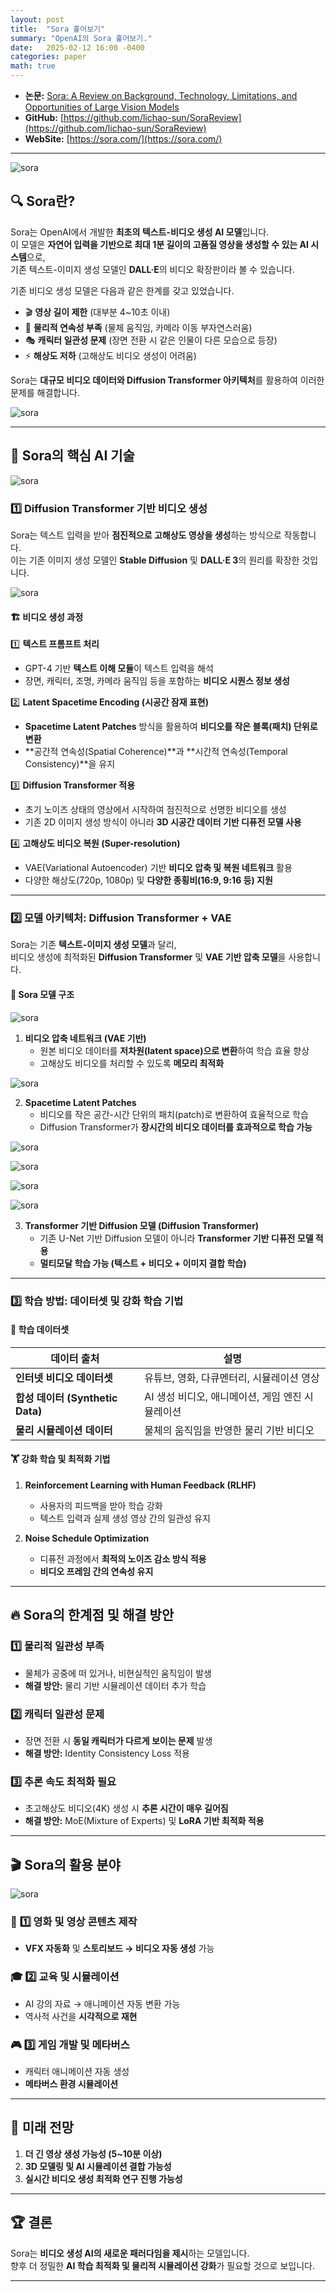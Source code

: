 ```yaml
---
layout: post
title:  "Sora 훑어보기"
summary: "OpenAI의 Sora 훑어보기."
date:   2025-02-12 16:00 -0400
categories: paper
math: true
---
```


- **논문:** [Sora: A Review on Background, Technology, Limitations, and Opportunities of Large Vision Models](https://arxiv.org/abs/2402.17177)
- **GitHub:** [https://github.com/lichao-sun/SoraReview](https://github.com/lichao-sun/SoraReview)
- **WebSite:** [https://sora.com/](https://sora.com/)

---



![sora](/assets/img/post_img/sora/3.PNG)



## 🔍 Sora란?  
Sora는 OpenAI에서 개발한 **최초의 텍스트-비디오 생성 AI 모델**입니다.  
이 모델은 **자연어 입력을 기반으로 최대 1분 길이의 고품질 영상을 생성할 수 있는 AI 시스템**으로,  
기존 텍스트-이미지 생성 모델인 **DALL·E**의 비디오 확장판이라 볼 수 있습니다.  

기존 비디오 생성 모델은 다음과 같은 한계를 갖고 있었습니다.  
- 🎬 **영상 길이 제한** (대부분 4~10초 이내)  
- 🎥 **물리적 연속성 부족** (물체 움직임, 카메라 이동 부자연스러움)  
- 🎭 **캐릭터 일관성 문제** (장면 전환 시 같은 인물이 다른 모습으로 등장)  
- ⚡ **해상도 저하** (고해상도 비디오 생성이 어려움)  

Sora는 **대규모 비디오 데이터와 Diffusion Transformer 아키텍처**를 활용하여 이러한 문제를 해결합니다.  



![sora](/assets/img/post_img/sora/1.PNG)



---

## 🚀 Sora의 핵심 AI 기술  



![sora](/assets/img/post_img/sora/2.PNG)



### 1️⃣ **Diffusion Transformer 기반 비디오 생성**  

Sora는 텍스트 입력을 받아 **점진적으로 고해상도 영상을 생성**하는 방식으로 작동합니다.  
이는 기존 이미지 생성 모델인 **Stable Diffusion** 및 **DALL·E 3**의 원리를 확장한 것입니다.  



![sora](/assets/img/post_img/sora/4.PNG)



#### 🏗️ **비디오 생성 과정**  
1️⃣ **텍스트 프롬프트 처리**  
   - GPT-4 기반 **텍스트 이해 모듈**이 텍스트 입력을 해석  
   - 장면, 캐릭터, 조명, 카메라 움직임 등을 포함하는 **비디오 시퀀스 정보 생성**  

2️⃣ **Latent Spacetime Encoding (시공간 잠재 표현)**  
   - **Spacetime Latent Patches** 방식을 활용하여 **비디오를 작은 블록(패치) 단위로 변환**  
   - **공간적 연속성(Spatial Coherence)**과 **시간적 연속성(Temporal Consistency)**을 유지  

3️⃣ **Diffusion Transformer 적용**  
   - 초기 노이즈 상태의 영상에서 시작하여 점진적으로 선명한 비디오를 생성  
   - 기존 2D 이미지 생성 방식이 아니라 **3D 시공간 데이터 기반 디퓨전 모델 사용**  

4️⃣ **고해상도 비디오 복원 (Super-resolution)**  
   - VAE(Variational Autoencoder) 기반 **비디오 압축 및 복원 네트워크** 활용  
   - 다양한 해상도(720p, 1080p) 및 **다양한 종횡비(16:9, 9:16 등) 지원**  

---

### 2️⃣ **모델 아키텍처: Diffusion Transformer + VAE**  

Sora는 기존 **텍스트-이미지 생성 모델**과 달리,  
비디오 생성에 최적화된 **Diffusion Transformer** 및 **VAE 기반 압축 모델**을 사용합니다.  

#### 📌 **Sora 모델 구조**  



![sora](/assets/img/post_img/sora/5.PNG)



1. **비디오 압축 네트워크 (VAE 기반)**  
   - 원본 비디오 데이터를 **저차원(latent space)으로 변환**하여 학습 효율 향상  
   - 고해상도 비디오를 처리할 수 있도록 **메모리 최적화**  



![sora](/assets/img/post_img/sora/6.PNG)



2. **Spacetime Latent Patches**  
   - 비디오를 작은 공간-시간 단위의 패치(patch)로 변환하여 효율적으로 학습  
   - Diffusion Transformer가 **장시간의 비디오 데이터를 효과적으로 학습 가능**  



![sora](/assets/img/post_img/sora/7.PNG)






![sora](/assets/img/post_img/sora/8.PNG)






![sora](/assets/img/post_img/sora/9.PNG)






![sora](/assets/img/post_img/sora/10.PNG)



3. **Transformer 기반 Diffusion 모델 (Diffusion Transformer)**  
   - 기존 U-Net 기반 Diffusion 모델이 아니라 **Transformer 기반 디퓨전 모델 적용**  
   - **멀티모달 학습 가능 (텍스트 + 비디오 + 이미지 결합 학습)**  

---

### 3️⃣ **학습 방법: 데이터셋 및 강화 학습 기법**  

#### 📂 **학습 데이터셋**  

| 데이터 출처 | 설명 |
|------|------|
| **인터넷 비디오 데이터셋** | 유튜브, 영화, 다큐멘터리, 시뮬레이션 영상 |
| **합성 데이터 (Synthetic Data)** | AI 생성 비디오, 애니메이션, 게임 엔진 시뮬레이션 |
| **물리 시뮬레이션 데이터** | 물체의 움직임을 반영한 물리 기반 비디오 |

#### 🏋️ **강화 학습 및 최적화 기법**  

1. **Reinforcement Learning with Human Feedback (RLHF)**  
   - 사용자의 피드백을 받아 학습 강화  
   - 텍스트 입력과 실제 생성 영상 간의 일관성 유지  

2. **Noise Schedule Optimization**  
   - 디퓨전 과정에서 **최적의 노이즈 감소 방식 적용**  
   - **비디오 프레임 간의 연속성 유지**  

---

## 🔥 Sora의 한계점 및 해결 방안  

### 1️⃣ **물리적 일관성 부족**  
- 물체가 공중에 떠 있거나, 비현실적인 움직임이 발생  
- **해결 방안:** 물리 기반 시뮬레이션 데이터 추가 학습  

### 2️⃣ **캐릭터 일관성 문제**  
- 장면 전환 시 **동일 캐릭터가 다르게 보이는 문제** 발생  
- **해결 방안:** Identity Consistency Loss 적용  

### 3️⃣ **추론 속도 최적화 필요**  
- 초고해상도 비디오(4K) 생성 시 **추론 시간이 매우 길어짐**  
- **해결 방안:** MoE(Mixture of Experts) 및 **LoRA 기반 최적화 적용**  

---

## 🎬 Sora의 활용 분야  



![sora](/assets/img/post_img/sora/11.PNG)



### 🎥 **1️⃣ 영화 및 영상 콘텐츠 제작**  
- **VFX 자동화** 및 **스토리보드 → 비디오 자동 생성** 가능  

### 🎓 **2️⃣ 교육 및 시뮬레이션**  
- AI 강의 자료 → 애니메이션 자동 변환 가능  
- 역사적 사건을 **시각적으로 재현**  

### 🎮 **3️⃣ 게임 개발 및 메타버스**  
- 캐릭터 애니메이션 자동 생성  
- **메타버스 환경 시뮬레이션**  

---

## 🔮 미래 전망  

1. **더 긴 영상 생성 가능성 (5~10분 이상)**  
2. **3D 모델링 및 AI 시뮬레이션 결합 가능성**  
3. **실시간 비디오 생성 최적화 연구 진행 가능성**  

---

## 🏆 결론  

Sora는 **비디오 생성 AI의 새로운 패러다임을 제시**하는 모델입니다.  
향후 더 정밀한 **AI 학습 최적화 및 물리적 시뮬레이션 강화**가 필요할 것으로 보입니다.  

---

